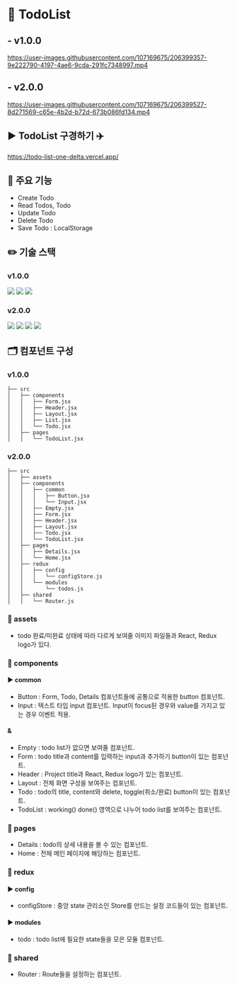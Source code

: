 # 🔖 TodoList

## - v1.0.0
https://user-images.githubusercontent.com/107169675/206399357-9e222790-4197-4ae6-9cda-291fc7348997.mp4

## - v2.0.0
https://user-images.githubusercontent.com/107169675/206399527-8d271569-c65e-4b2d-b72d-673b086fd134.mp4

## ► TodoList 구경하기 ✈️ <br>
https://todo-list-one-delta.vercel.app/

## 📌 주요 기능
- Create Todo
- Read Todos, Todo
- Update Todo
- Delete Todo
- Save Todo
: LocalStorage

## ✏️ 기술 스택
### v1.0.0 <br>
<img src="https://img.shields.io/badge/react-61dafb?style=for-the-badge&logo=react&logoColor=white"> <img src="https://img.shields.io/badge/styledcomponents-db7093?style=for-the-badge&logo=styledcomponents&logoColor=white"> <img src="https://img.shields.io/badge/vercel-000000?style=for-the-badge&logo=vercel&logoColor=white"> <br>
### v2.0.0 <br>
<img src="https://img.shields.io/badge/redux-764abc?style=for-the-badge&logo=redux&logoColor=white"> <img src="https://img.shields.io/badge/react-61dafb?style=for-the-badge&logo=react&logoColor=white"> <img src="https://img.shields.io/badge/styledcomponents-db7093?style=for-the-badge&logo=styledcomponents&logoColor=white"> <img src="https://img.shields.io/badge/vercel-000000?style=for-the-badge&logo=vercel&logoColor=white"> <br>

## 🗂️ 컴포넌트 구성
### v1.0.0 <br>
```
├── src
│   ├── components
│   │   ├── Form.jsx
│   │   ├── Header.jsx
│   │   ├── Layout.jsx
│   │   ├── List.jsx
│   │   └── Todo.jsx
│   ├── pages
│   │   └── TodoList.jsx
```

### v2.0.0 <br>
```
├── src
│   ├── assets
│   ├── components
│   │   ├── common
│   │   │   ├── Button.jsx
│   │   │   └── Input.jsx
│   │   ├── Empty.jsx
│   │   ├── Form.jsx
│   │   ├── Header.jsx
│   │   ├── Layout.jsx
│   │   ├── Todo.jsx
│   │   └── TodoList.jsx
│   ├── pages
│   │   ├── Details.jsx
│   │   └── Home.jsx
│   ├── redux
│   │   ├── config
│   │   │   └── configStore.js
│   │   └── modules
│   │       └── todos.js
│   ├── shared
│   │   └── Router.js
```
### 🔑 assets
- todo 완료/미완료 상태에 따라 다르게 보여줄 이미지 파일들과 React, Redux logo가 있다.

### 🔑 components
#### ► common
- Button : Form, Todo, Details 컴포넌트들에 공통으로 적용한 button 컴포넌트.
- Input : 텍스트 타입 input 컴포넌트. Input이 focus된 경우와 value를 가지고 있는 경우 이벤트 적용.
#### &
- Empty : todo list가 없으면 보여줄 컴포넌트.
- Form : todo title과 content를 입력하는 input과 추가하기 button이 있는 컴포넌트.
- Header : Project title과 React, Redux logo가 있는 컴포넌트.
- Layout : 전체 화면 구성을 보여주는 컴포넌트.
- Todo : todo의 title, content와 delete, toggle(취소/완료) button이 있는 컴포넌트. 
- TodoList : working() done() 영역으로 나누어 todo list를 보여주는 컴포넌트.

### 🔑 pages
- Details : todo의 상세 내용을 볼 수 있는 컴포넌트.
- Home : 전체 메인 페이지에 해당하는 컴포넌트.

### 🔑 redux
#### ► config
- configStore : 중앙 state 관리소인 Store를 만드는 설정 코드들이 있는 컴포넌트.
#### ► modules
- todo : todo list에 필요한 state들을 모은 모듈 컴포넌트.
### 🔑 shared
- Router : Route들을 설정하는 컴포넌트.

